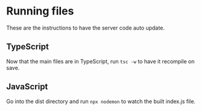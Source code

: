 # Running files
These are the instructions to have the server code auto update.

## TypeScript
Now that the main files are in TypeScript, run `tsc -w` to have it recompile on save.

## JavaScript
Go into the dist directory and run `npx nodemon` to watch the built index.js file.